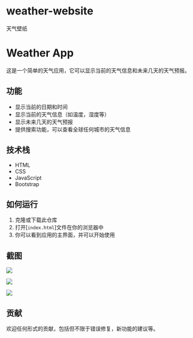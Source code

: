 # weather-website

天气壁纸

# Weather App

这是一个简单的天气应用，它可以显示当前的天气信息和未来几天的天气预报。

## 功能

- 显示当前的日期和时间
- 显示当前的天气信息（如温度，湿度等）
- 显示未来几天的天气预报
- 提供搜索功能，可以查看全球任何城市的天气信息

## 技术栈

- HTML
- CSS
- JavaScript
- Bootstrap

## 如何运行

1. 克隆或下载此仓库
2. 打开[`index.html`]文件在你的浏览器中
3. 你可以看到应用的主界面，并可以开始使用

## 截图

![](https://kerw1n.oss-cn-nanjing.aliyuncs.com/kerw1n/%E5%A4%A9%E6%B0%94%E5%A3%81%E7%BA%B81.png)

![](https://kerw1n.oss-cn-nanjing.aliyuncs.com/kerw1n/%E5%A4%A9%E6%B0%94%E5%A3%81%E7%BA%B82.png)

![](https://kerw1n.oss-cn-nanjing.aliyuncs.com/kerw1n/%E5%A4%A9%E6%B0%94%E5%A3%81%E7%BA%B83.png)

## 贡献

欢迎任何形式的贡献，包括但不限于错误修复，新功能的建议等。
